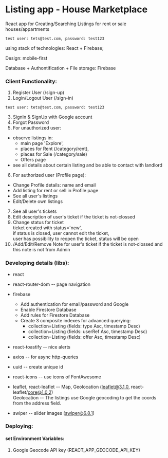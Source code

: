 # Listing app - House Marketplace

React app for Creating/Searching Listings for rent or sale houses/appartments
```
test user: tets@test.com, password: test123
```
using stack of technologies:  React + Firebase;

Design: mobile-first

Database + Authontification + File storage: Firebase

### Client Functionality:
1. Register User (/sign-up)
2. Login/Logout User (/sign-in)
```
test user: tets@test.com, password: test123
```
3. SignIn & SignUp with Google account
4. Forgot Password
5. For unauthorized user:
  - observe listings in:
    - main page 'Explore',
    - places for Rent (/category/rent),
    - places for Sale (/category/sale)
    - Offers page
  - see all details about certain listing and be able to contact with landlord  
 6. For authorized user (Profile page):
      <ul>
  - Change Profile details: name and email
  - Add listing for rent or sell in Profile page
  - See all user's listings
  - Edit/Delete own listings
7. See all user's tickets
8. Edit description of user's ticket if the ticket is not-clossed
9. Change status for ticket <br>
ticket created with status='new',<br>
if status is closed, user cannot edit the ticket, <br>
user has possibility to reopen the ticket, status will be open
9. /Add/Edit/Remove Note for user's ticket if the ticket is not-clossed and this note is not from Admin

### Developing details (libs):
- react
- react-router-dom -- page navigation
- firebase
  - Add authentication for email/password and Google
  - Enable Firestore Database
  - Add rules for Firestore Database
  - Create 3 composite indexes for advanced querying:
    - collection=Listing (fields: type Asc, timestamp Desc)
    - collection=Listing (fields: userRef Asc, timestamp Desc)
    - collection=Listing (fields: offer Asc, timestamp Desc)
  
- react-toastify -- nice alerts
- axios -- for async http-queries
- uuid -- create unique id
- react-icons -- use icons of FontAwesome
- leaflet, react-leaflet -- Map, Geolocation (leaflet@3.1.0, react-leaflet/core@1.0.2)<br>
Geolocation -- The listings use Google geocoding to get the coords from the address field.
- swiper -- slider images (swiper@6.8.1)
  
### Deploying:
#### set Environment Variables:
1. Google Geocode API key (REACT_APP_GEOCODE_API_KEY)

